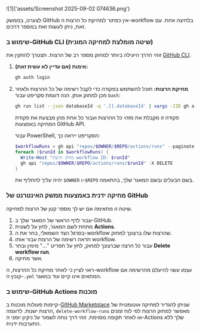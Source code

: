![1]('assets/Screenshot 2025-09-02 074636.png')

לצערנו, בממשק GitHub אין כפתור למחיקת כל הרצות ה-workflow בלחיצה אחת. עם זאת, ניתן לעשות זאת במספר דרכים.

### שימוש ב-GitHub CLI (שיטה מומלצת למחיקה המונית)

זוהי הדרך היעילה ביותר למחוק מספר רב של הרצות.
תצטרך להתקין את [GitHub CLI](https://cli.github.com/).

1.  **אימות (אם עדיין לא עשית זאת):**
    ```bash
    gh auth login
    ```

2.  **מחיקת הרצות:**
    תוכל להשתמש בפקודה כדי לקבל רשימה של כל ההרצות ולאחר מכן למחוק אותן. הנה דוגמת סקריפט עבור `bash`:

    ```bash
    gh run list --json databaseId -q '.[].databaseId' | xargs -IID gh api "repos/$(gh repo view --json nameWithOwner -q .nameWithOwner)/actions/runs/ID" -X DELETE
    ```

    פקודה זו מקבלת את מזהי כל ההרצות ועבור כל אחת מהן מבצעת את פקודת המחיקה באמצעות GitHub API.

    עבור PowerShell, הסקריפט ייראה כך:
    ```powershell
    $workflowRuns = gh api "repos/$OWNER/$REPO/actions/runs" --paginate --jq '.workflow_runs[].id'
    foreach ($runId in $workflowRuns) {
      Write-Host "מוחק הרצת workflow ID: $runId"
      gh api "repos/$OWNER/$REPO/actions/runs/$runId" -X DELETE
    }
    ```
    יהיה עליך להחליף את `$OWNER` ו-`$REPO` בשם הבעלים ובשם המאגר שלך, בהתאמה.

### מחיקה ידנית באמצעות ממשק האינטרנט של GitHub

שיטה זו מתאימה אם יש לך מספר קטן של הרצות למחיקה.

1.  עבור לדף הראשי של המאגר שלך ב-GitHub.
2.  מתחת לשם המאגר, לחץ על לשונית **Actions**.
3.  בסרגל הצד השמאלי, בחר את ה-workflow שהרצות שלו ברצונך למחוק.
4.  תראה רשימה של הרצות עבור אותו workflow.
5.  עבור כל הרצה שברצונך למחוק, לחץ על תפריט "..." מימין ובחר **Delete workflow run**.
6.  אשר מחיקה.

ראוי לציין כי לאחר מחיקת כל ההרצות, ה-workflow עצמו עשוי להיעלם מהרשימה אם קובץ ה-`.yml` המתאים אינו קיים עוד במאגר.

### שימוש ב-GitHub Actions מוכנות

קיימות פעולות מוכנות ב-[GitHub Marketplace](https://github.com/marketplace?type=actions) שניתן להגדיר למחיקה אוטומטית של הרצות ישנות. לדוגמה, `delete-workflow-runs` מאפשר למחוק הרצות לפי לוח זמנים או לאחר תקופה מסוימת. זוהי דרך נוחה לשמור על ניקיון יומני ה-Actions שלך ללא התערבות ידנית.
